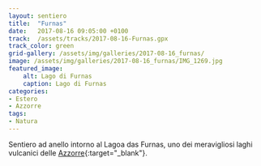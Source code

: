 ```yaml
---
layout: sentiero
title:  "Furnas"
date:   2017-08-16 09:05:00 +0100
track:  /assets/tracks/2017-08-16-Furnas.gpx
track_color: green
grid-gallery: /assets/img/galleries/2017-08-16_furnas/
image: /assets/img/galleries/2017-08-16_furnas/IMG_1269.jpg
featured_image:
    alt: Lago di Furnas
    caption: Lago di Furnas
categories:
- Estero
- Azzorre
tags:
- Natura
---
```


Sentiero ad anello intorno al Lagoa das Furnas, uno dei meravigliosi laghi vulcanici delle [Azzorre](/categories/Azzorre){:target="_blank"}. 